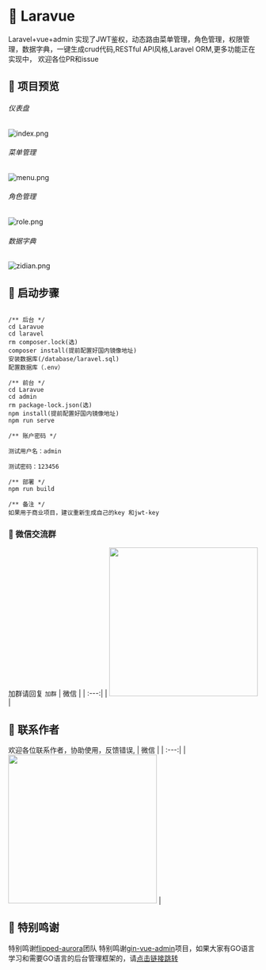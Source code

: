 # :tada: Laravue
Laravel+vue+admin 实现了JWT鉴权，动态路由菜单管理，角色管理，权限管理，数据字典，一键生成crud代码,RESTful API风格,Laravel ORM,更多功能正在实现中，
欢迎各位PR和issue
## :cake: 项目预览
###### 仪表盘
![index.png](https://i.loli.net/2020/11/22/JeApBcPHONZ3bsG.png)

###### 菜单管理
![menu.png](https://i.loli.net/2020/11/22/EvgUVTZPJaIm6lN.png)

###### 角色管理
![role.png](https://i.loli.net/2020/11/22/XR1dAuVchp2LQyD.png)

###### 数据字典
![zidian.png](https://i.loli.net/2020/11/22/lTWLzi4BdU3A8oX.png)


## :cake: 启动步骤
```

/** 后台 */
cd Laravue
cd laravel
rm composer.lock(选)
composer install(提前配置好国内镜像地址)
安装数据库(/database/laravel.sql)
配置数据库（.env）

/** 前台 */
cd Laravue
cd admin
rm package-lock.json(选)
npm install(提前配置好国内镜像地址)
npm run serve

/** 账户密码 */

测试用户名：admin

测试密码：123456

/** 部署 */
npm run build

/** 备注 */
如果用于商业项目，建议重新生成自己的key 和jwt-key

```

### :cake: 微信交流群
加群请回复 `加群`
| 微信 |
| :---:| 
| <img width="300" src="https://i.loli.net/2020/11/22/phXRNIdOtDf8lkS.jpg"> |

## :cake: 联系作者
欢迎各位联系作者，协助使用，反馈错误,
| 微信 |
| :---:| 
| <img width="300" src="https://i.loli.net/2020/11/22/phXRNIdOtDf8lkS.jpg"> |

## :cake: 特别鸣谢
特别鸣谢[flipped-aurora](https://github.com/flipped-aurora地址)团队
特别鸣谢[gin-vue-admin](https://github.com/flipped-aurora/gin-vue-admin)项目，如果大家有GO语言学习和需要GO语言的后台管理框架的，请[点击链接跳转](https://github.com/flipped-aurora/gin-vue-admin)
